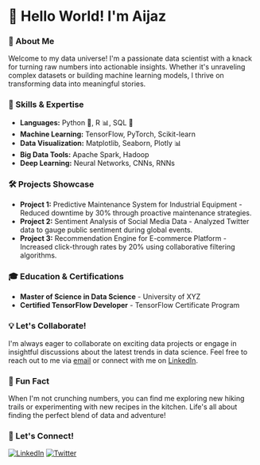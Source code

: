 # 👋 Hello World! I'm Aijaz

### 🚀 About Me

Welcome to my data universe! I'm a passionate data scientist with a knack for turning raw numbers into actionable insights. Whether it's unraveling complex datasets or building machine learning models, I thrive on transforming data into meaningful stories.

### 💼 Skills & Expertise

- **Languages:** Python 🐍, R 📊, SQL 💾
- **Machine Learning:** TensorFlow, PyTorch, Scikit-learn
- **Data Visualization:** Matplotlib, Seaborn, Plotly 📊
- **Big Data Tools:** Apache Spark, Hadoop
- **Deep Learning:** Neural Networks, CNNs, RNNs

### 🛠️ Projects Showcase

- **Project 1:** Predictive Maintenance System for Industrial Equipment - Reduced downtime by 30% through proactive maintenance strategies.
- **Project 2:** Sentiment Analysis of Social Media Data - Analyzed Twitter data to gauge public sentiment during global events.
- **Project 3:** Recommendation Engine for E-commerce Platform - Increased click-through rates by 20% using collaborative filtering algorithms.

### 🎓 Education & Certifications

- **Master of Science in Data Science** - University of XYZ
- **Certified TensorFlow Developer** - TensorFlow Certificate Program

### 💡 Let's Collaborate!

I'm always eager to collaborate on exciting data projects or engage in insightful discussions about the latest trends in data science. Feel free to reach out to me via [email](mailto:your.email@example.com) or connect with me on [LinkedIn](https://www.linkedin.com/in/your-profile).

### 🌟 Fun Fact

When I'm not crunching numbers, you can find me exploring new hiking trails or experimenting with new recipes in the kitchen. Life's all about finding the perfect blend of data and adventure!

### 🚀 Let's Connect!

[![LinkedIn](https://img.shields.io/badge/LinkedIn-Connect-blue)](https://www.linkedin.com/in/your-profile)
[![Twitter](https://img.shields.io/twitter/follow/your_twitter_handle?style=social)](https://twitter.com/your_twitter_handle)

